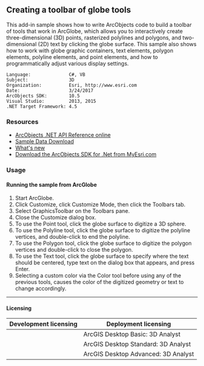 ## Creating a toolbar of globe tools

  <div xmlns="http://www.w3.org/1999/xhtml" xmlns:my="http://schemas.microsoft.com/office/infopath/2003/myXSD/2006-02-10T23:25:53">This add-in sample shows how to write ArcObjects code to build a toolbar of tools that work in ArcGlobe, which allows you to interactively create three-dimensional (3D) points, rasterized polylines and polygons, and two-dimensional (2D) text by clicking the globe surface. This sample also shows how to work with globe graphic containers, text elements, polygon elements, polyline elements, and point elements, and how to programmatically adjust various display settings. </div>  


<!-- TODO: Fill this section below with metadata about this sample-->
```
Language:              C#, VB
Subject:               3D
Organization:          Esri, http://www.esri.com
Date:                  3/24/2017
ArcObjects SDK:        10.5
Visual Studio:         2013, 2015
.NET Target Framework: 4.5
```

### Resources

* [ArcObjects .NET API Reference online](http://desktop.arcgis.com/en/arcobjects/latest/net/webframe.htm)  
* [Sample Data Download](../../releases)  
* [What's new](http://desktop.arcgis.com/en/arcobjects/latest/net/webframe.htm#05247c04-bfd9-4e36-ae09-bc6e833c3b14.htm)  
* [Download the ArcObjects SDK for .Net from MyEsri.com](https://my.esri.com/)  

### Usage
#### Running the sample from ArcGlobe  
1. Start ArcGlobe.  
1. Click Customize, click Customize Mode, then click the Toolbars tab.  
1. Select GraphicsToolbar on the Toolbars pane.  
1. Close the Customize dialog box.  
1. To use the Point tool, click the globe surface to digitize a 3D sphere.  
1. To use the Polyline tool, click the globe surface to digitize the polyline vertices, and double-click to end the polyline.  
1. To use the Polygon tool, click the globe surface to digitize the polygon vertices and double-click to close the polygon.  
1. To use the Text tool, click the globe surface to specify where the text should be centered, type text on the dialog box that appears, and press Enter.  
1. Selecting a custom color via the Color tool before using any of the previous tools, causes the color of the digitized geometry or text to change accordingly.  









---------------------------------

#### Licensing  
| Development licensing | Deployment licensing | 
| ------------- | ------------- | 
|  | ArcGIS Desktop Basic: 3D Analyst |  
|  | ArcGIS Desktop Standard: 3D Analyst |  
|  | ArcGIS Desktop Advanced: 3D Analyst |  


